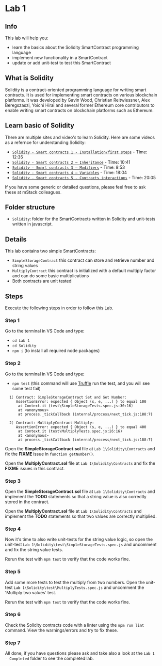# Lab 1

## Info

This lab will help you:

- learn the basics about the Solidity SmartContract programming language
- implement new functionality in a SmartContract
- update or add unit-test to test this SmartContract

## What is Solidity

Solidity is a contract-oriented programming language for writing smart contracts. It is used for implementing smart contracts on various blockchain platforms. It was developed by Gavin Wood, Christian Reitwiessner, Alex Beregszaszi, Yoichi Hirai and several former Ethereum core contributors to enable writing smart contracts on blockchain platforms such as Ethereum.

## Learn basic of Solidity

There are multiple sites and video's to learn Solidity. Here are some videos as a refernce for understanding Solidity:

- [`Solidity - Smart contracts 1 - Installation/first steps`](https://www.youtube.com/watch?v=9_coM_g7Dbg) - Time: 12:35
- [`Solidity - Smart contracts 2 – Inheritance`](https://www.youtube.com/watch?v=HAvDbKttijY) - Time: 10:41
- [`Solidity - Smart contracts 3 – Modifiers`](https://www.youtube.com/watch?v=FGnv8Vfu9bY) - Time: 8:53
- [`Solidity - Smart contracts 4 – Variables`](https://www.youtube.com/watch?v=n9yzr5ved_k) - Time: 18:04
- [`Solidity - Smart contracts 5 - Contracts interactions`](https://www.youtube.com/watch?v=m9Zb49RNGis) - Time: 20:05

If you have some generic or detailed questions, please feel free to ask these at mStack colleagues.

## Folder structure

- `Solidity`: folder for the SmartContracts written in Solidity and unit-tests written in javascript.

## Details

This lab contains two simple SmartContracts:

- `SimpleStorageContract` this contract can store and retrieve number and string values
- `MultiplyContract` this contract is initialized with a default multiply factor and can do some basic multiplications
- Both contracts are unit tested

## Steps

Execute the following steps in order to follow this Lab.

### Step 1

Go to the terminal in VS Code and type:

- `cd Lab 1`
- `cd Solidity`
- `npm i` (to install all required node packages)

### Step 2

Go to the terminal in VS Code and type:

- `npm test` (this command will use [Truffle](https://github.com/trufflesuite/truffle) run the test, and you will see some test fail)

``` x
  1) Contract: SimpleStorageContract Set and Get Number:
     AssertionError: expected { Object (s, e, ...) } to equal 100
      at Context.it (test\SimpleStorageTests.spec.js:30:16)
      at <anonymous>
      at process._tickCallback (internal/process/next_tick.js:188:7)

  2) Contract: MultiplyContract Multiply:
     AssertionError: expected { Object (s, e, ...) } to equal 400
      at Context.it (test\MultiplyTests.spec.js:26:16)
      at <anonymous>
      at process._tickCallback (internal/process/next_tick.js:188:7)
```

Open the **SimpleStorageContract.sol** file at `Lab 1\Solidity\Contracts` and fix the **FIXME** issue in `function getNumber()`.

Open the **MultiplyContract.sol** file at `Lab 1\Solidity\Contracts` and fix the **FIXME** issues in this contract.

### Step 3

Open the **SimpleStorageContract.sol** file at `Lab 1\Solidity\Contracts` and implement the **TODO** statements so that a string value is also correctly stored in the contract.

Open the **MultiplyContract.sol** file at `Lab 1\Solidity\Contracts` and implement the **TODO** statements so that two values are correctly multiplied.

### Step 4

Now it's time to also write unit-tests for the string value logic, so open the unit-test `Lab 1\Solidity\test\SimpleStorageTests.spec.js` and uncomment and fix the string value tests.

Rerun the test with `npm test` to verify that the code works fine.

### Step 5

Add some more tests to test the multiply from two numbers. Open the unit-test `Lab 1\Solidity\test\MultiplyTests.spec.js` and uncomment the 'Multiply two values' test.

Rerun the test with `npm test` to verify that the code works fine.

### Step 6

Check the Solidity contracts code with a linter using the `npm run lint` command. View the warnings/errors and try to fix these.

### Step 7

All done, if you have questions please ask and take also a look at the `Lab 1 - Completed` folder to see the completed lab.
